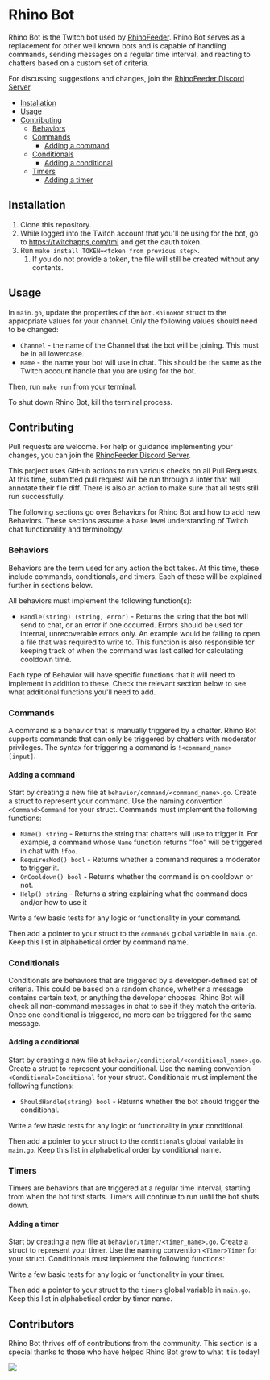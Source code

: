 # Rhino Bot

Rhino Bot is the Twitch bot used by [RhinoFeeder](https://twitch.tv/rhinofeeder). Rhino Bot serves as a replacement for
other well known bots and is capable of handling commands, sending messages on a regular time interval, and reacting to
chatters based on a custom set of criteria.

For discussing suggestions and changes, join the [RhinoFeeder Discord Server](https://discord.com/invite/mrzNnq6).

* [Installation](#installation)
* [Usage](#usage)
* [Contributing](#contributing)
    * [Behaviors](#behaviors)
    * [Commands](#commands)
        * [Adding a command](#adding-a-command)
    * [Conditionals](#conditionals)
        * [Adding a conditional](#adding-a-conditional)
    * [Timers](#timers)
        * [Adding a timer](#adding-a-timer)

## Installation

1. Clone this repository.
1. While logged into the Twitch account that you'll be using for the bot, go to https://twitchapps.com/tmi and get the
   oauth token.
1. Run `make install TOKEN=<token from previous step>`.
    1. If you do not provide a token, the file will still be created without any contents.

## Usage

In `main.go`, update the properties of the `bot.RhinoBot` struct to the appropriate values for your channel. Only the
following values should need to be changed:

- `Channel` - the name of the Channel that the bot will be joining. This must be in all lowercase.
- `Name` - the name your bot will use in chat. This should be the same as the Twitch account handle that you are using
  for the bot.

Then, run `make run` from your terminal.

To shut down Rhino Bot, kill the terminal process.

## Contributing

Pull requests are welcome. For help or guidance implementing your changes, you can join
the [RhinoFeeder Discord Server](https://discord.com/invite/mrzNnq6).

This project uses GitHub actions to run various checks on all Pull Requests. At this time, submitted pull request will
be run through a linter that will annotate their file diff. There is also an action to make sure that all tests still
run successfully.

The following sections go over Behaviors for Rhino Bot and how to add new Behaviors. These sections assume a base level
understanding of Twitch chat functionality and terminology.

### Behaviors

Behaviors are the term used for any action the bot takes. At this time, these include commands, conditionals, and
timers. Each of these will be explained further in sections below.

All behaviors must implement the following function(s):

- `Handle(string) (string, error)` - Returns the string that the bot will send to chat, or an error if one occurred.
  Errors should be used for internal, unrecoverable errors only. An example would be failing to open a file that was
  required to write to. This function is also responsible for keeping track of when the command was last called for
  calculating cooldown time.

Each type of Behavior will have specific functions that it will need to implement in addition to these. Check the
relevant section below to see what additional functions you'll need to add.

### Commands

A command is a behavior that is manually triggered by a chatter. Rhino Bot supports commands that can only be triggered
by chatters with moderator privileges. The syntax for triggering a command is `!<command_name> [input]`.

#### Adding a command

Start by creating a new file at `behavior/command/<command_name>.go`. Create a struct to represent your command. Use the
naming convention `<Command>Command` for your struct. Commands must implement the following functions:

- `Name() string` - Returns the string that chatters will use to trigger it. For example, a command whose `Name`
  function returns "foo" will be triggered in chat with `!foo`.
- `RequiresMod() bool` - Returns whether a command requires a moderator to trigger it.
- `OnCooldown() bool` - Returns whether the command is on cooldown or not.
- `Help() string` - Returns a string explaining what the command does and/or how to use it

Write a few basic tests for any logic or functionality in your command.

Then add a pointer to your struct to the `commands` global variable in `main.go`. Keep this list in alphabetical order
by command name.

### Conditionals

Conditionals are behaviors that are triggered by a developer-defined set of criteria. This could be based on a random
chance, whether a message contains certain text, or anything the developer chooses. Rhino Bot will check all non-command
messages in chat to see if they match the criteria. Once one conditional is triggered, no more can be triggered for the
same message.

#### Adding a conditional

Start by creating a new file at `behavior/conditional/<conditional_name>.go`. Create a struct to represent your
conditional. Use the naming convention `<Conditional>Conditional` for your struct. Conditionals must implement the
following functions:

- `ShouldHandle(string) bool` - Returns whether the bot should trigger the conditional.

Write a few basic tests for any logic or functionality in your conditional.

Then add a pointer to your struct to the `conditionals` global variable in `main.go`. Keep this list in alphabetical
order by conditional name.

### Timers

Timers are behaviors that are triggered at a regular time interval, starting from when the bot first starts. Timers will
continue to run until the bot shuts down.

#### Adding a timer

Start by creating a new file at `behavior/timer/<timer_name>.go`. Create a struct to represent your timer. Use the
naming convention `<Timer>Timer` for your struct. Conditionals must implement the following functions:

Write a few basic tests for any logic or functionality in your timer.

Then add a pointer to your struct to the `timers` global variable in `main.go`. Keep this list in alphabetical order by
timer name.

## Contributors

Rhino Bot thrives off of contributions from the community. This section is a special thanks to those who have helped
Rhino Bot grow to what it is today!

[![](https://contrib.rocks/image?repo=rhinofeeder/rhino-bot)](https://github.com/rhinofeeder/rhino-bot/graphs/contributors)